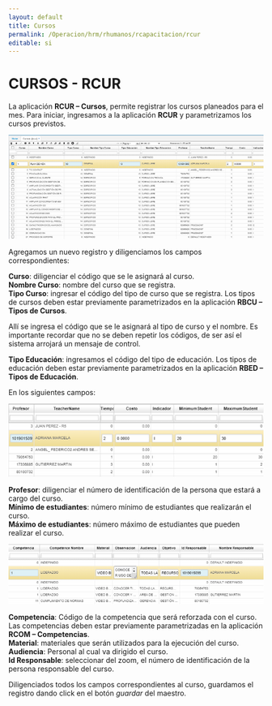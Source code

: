 ```yaml
---
layout: default
title: Cursos
permalink: /Operacion/hrm/rhumanos/rcapacitacion/rcur
editable: si
---
```


# CURSOS - RCUR


La aplicación **RCUR – Cursos**, permite registrar los cursos planeados para el mes. Para iniciar, ingresamos a la aplicación **RCUR** y parametrizamos los cursos previstos.


![](RCUR1.png)


Agregamos un nuevo registro y diligenciamos los campos correspondientes:  

**Curso**: diligenciar el código que se le asignará al curso.    
**Nombre Curso**: nombre del curso que se registra.   
**Tipo Curso**: ingresar el código del tipo de curso que se registra. Los tipos de cursos deben estar previamente parametrizados en la aplicación **RBCU – Tipos de Cursos**.  

Allí se ingresa el código que se le asignará al tipo de curso y el nombre. Es importante recordar que no se deben repetir los códigos, de ser así el sistema arrojará un mensaje de control.  

**Tipo Educación**: ingresamos el código del tipo de educación. Los tipos de educación deben estar previamente parametrizados en la aplicación **RBED – Tipos de Educación**.  

En los siguientes campos:


![](rcur2.png)


**Profesor**: diligenciar el número de identificación de la persona que estará a cargo del curso.  
**Mínimo de estudiantes**: número mínimo de estudiantes que realizarán el curso.  
**Máximo de estudiantes**: número máximo de estudiantes que pueden realizar el curso.  


![](rcur3.png)


**Competencia**: Código de la competencia que será reforzada con el curso. Las competencias deben estar previamente parametrizadas en la aplicación **RCOM – Competencias**.  
**Material**: materiales que serán utilizados para la ejecución del curso.  
**Audiencia**: Personal al cual va dirigido el curso.  
**Id Responsable**: seleccionar del zoom, el número de identificación de la persona responsable del curso.  

Diligenciados todos los campos correspondientes al curso, guardamos el registro dando click en el botón _guardar_ del maestro.  













